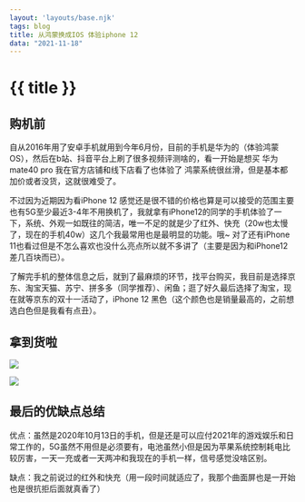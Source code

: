 ```yaml
---
layout: 'layouts/base.njk'
tags: blog
title: 从鸿蒙换成IOS 体验iphone 12
data: "2021-11-18"
---
```


# {{ title }}

## 购机前

自从2016年用了安卓手机就用到今年6月份，目前的手机是华为的（体验鸿蒙OS），然后在b站、抖音平台上刷了很多视频评测啥的，看一开始是想买 华为mate40 pro 我在官方店铺和线下店看了也体验了 鸿蒙系统很丝滑，但是基本都加价或者没货，这就很难受了。

不过因为近期因为看iPhone 12 感觉还是很不错的价格也算是可以接受的范围主要也有5G至少最近3-4年不用换机了，我就拿有iPhone12的同学的手机体验了一下，系统、外观一如既往的简洁，唯一不足的就是少了红外、快充（20w也太慢了，现在的手机40w）这几个我最常用也是最明显的功能。哦~ 对了还有iPhone 11也看过但是不怎么喜欢也没什么亮点所以就不多讲了（主要是因为和iPhone12差几百块而已）。

了解完手机的整体信息之后，就到了最麻烦的环节，找平台购买，我目前是选择京东、淘宝天猫、苏宁、拼多多（同学推荐）、闲鱼；逛了好久最后选择了淘宝，现在就等京东的双十一活动了，iPhone 12 黑色（这个颜色也是销量最高的，之前想选白色但是我看有点丑）。

## 拿到货啦

![](https://s6.jpg.cm/2021/11/25/LIW3w5.jpg)

![](https://s6.jpg.cm/2021/11/25/LIWRfy.jpg)

## 最后的优缺点总结

优点：虽然是2020年10月13日的手机，但是还是可以应付2021年的游戏娱乐和日常工作的，5G虽然不用但是必须要有，电池虽然小但是因为苹果系统控制耗电比较厉害，一天一充或者一天两冲和我现在的手机一样，信号感觉没啥区别。

缺点：我之前说过的红外和快充（用一段时间就适应了，我那个曲面屏也是一开始也是很抗拒后面就真香了）
